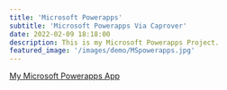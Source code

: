 ```yaml
---
title: 'Microsoft Powerapps'
subtitle: 'Microsoft Powerapps Via Caprover'
date: 2022-02-09 18:18:00
description: This is my Microsoft Powerapps Project.
featured_image: '/images/demo/MSpowerapps.jpg'
---
```

[My Microsoft Powerapps App](https://MicrosoftPowerapps.pcservice.business)